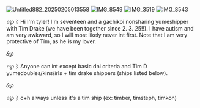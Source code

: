 ![Untitled882_20250205013558](https://github.com/user-attachments/assets/fc2e9a6a-71d4-4ed5-a98a-254cf9278697)
![IMG_8549](https://github.com/user-attachments/assets/0aee1b13-8624-4065-a10a-f7ed2d4c1130)
![IMG_3519](https://github.com/user-attachments/assets/b4b56b60-e1e5-492d-b2da-4d269ccff4ab)
![IMG_8543](https://github.com/user-attachments/assets/8a01ce1f-098d-49c1-9377-dd2d67a1ee23)

𝜗℘ ᛝ Hi I'm tyler! I'm seventeen and a gachikoi nonsharing yumeshipper with Tim Drake (we have been together since 2. 3. 25!!). I have autism and am very awkward, so I will most likely never int first. Note that I am very protective of Tim, as he is my lover. 

𝜗℘

𝜗℘ ᛝ Anyone can int except basic dni criteria and Tim D yumedoubles/kins/irls + tim drake shippers (ships listed below). 

𝜗℘ 

𝜗℘ ᛝ c+h always unless it's a tim ship (ex: timber, timsteph, timkon) 
